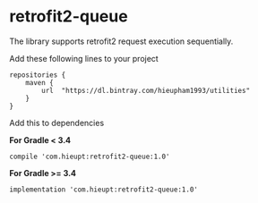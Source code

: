 # retrofit2-queue
The library supports retrofit2 request execution sequentially.

Add these following lines to your project
````
repositories {
    maven {
        url  "https://dl.bintray.com/hieupham1993/utilities" 
    }
}
````
Add this to dependencies

**For Gradle < 3.4**

````
compile 'com.hieupt:retrofit2-queue:1.0'
````

**For Gradle >= 3.4**

````
implementation 'com.hieupt:retrofit2-queue:1.0'
````
